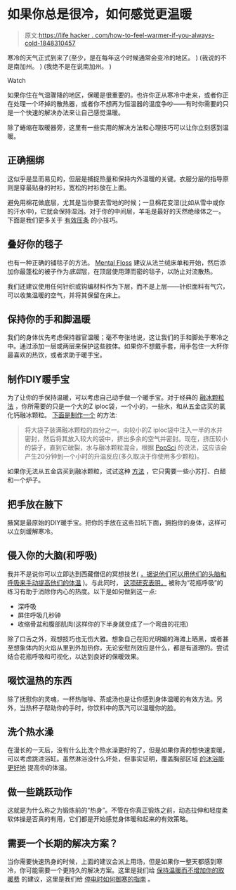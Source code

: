 # 如果你总是很冷，如何感觉更温暖

> 原文:[https://life hacker . com/how-to-feel-warmer-if-you-always-cold-1848310457](https://lifehacker.com/how-to-feel-warmer-if-youre-always-cold-1848310457)

寒冷的天气正式到来了(至少，是在每年这个时候通常会变冷的地区。 ) (我说的不是南加州。 ) (我绝不是在说南加州。 )

Watch

如果你住在气温骤降的地区，保暖是很重要的。也许你正从寒冷中走来，或者你正在处理一个坏掉的散热器，或者你不想再为恒温器的温度争吵——有时你需要的只是一个快速的解决办法来让自己感觉温暖。

除了蜷缩在取暖器旁，这里有一些实用的解决方法和心理技巧可以让你立刻感到温暖。

## **正确捆绑**

这似乎是显而易见的，但层是捕捉热量和保持内外温暖的关键。衣服分层的指导原则是穿最贴身的衬衫，宽松的衬衫放在上面。

避免用棉花做底层，尤其是当你要去雪地的时候；一旦棉花变湿(比如从雪中或你的汗水中)，它就会保持湿润。对于你的中间层，羊毛是最好的天然绝缘体之一。下面是我们更多关于 [有效压条](https://lifehacker.com/how-to-effectively-layer-up-and-stay-warm-this-winter-1668968761) 的小技巧。

## **叠好你的毯子**

也有一种正确的铺毯子的方法。 [Mental Floss](https://www.mentalfloss.com/article/60076/12-toasty-tips-staying-warm-cold-weather) 建议从法兰绒床单和开始，然后添加你最蓬松的被子作为*底层*层，在顶层使用薄而密的毯子，以防止对流散热。

我们还建议使用任何针织或钩编材料作为下层，而不是上层——针织面料有气穴，可以收集温暖的空气，并将其保留在床上。

## 保持你的手和脚温暖

我们的身体优先考虑保持器官温暖；毫不夸张地说，这让我们的手和脚处于寒冷之中。通过添加一层或两层来保护这些肢体。如果你不想戴手套，用手包住一大杯你最喜欢的热饮，或者求助于暖手宝。

## **制作DIY暖手宝**

为了让你的手保持温暖，可以考虑自己动手做一个暖手宝。对于经典的 [融冰颗粒法](https://lifehacker.com/make-your-own-instant-hand-warmers-in-5-minutes-5888050) ，你所需要的只是一个大的Z iploc袋，一个小的，一些水，和从五金店买的氯化钙融冰颗粒。 [下面是制作一个](https://lifehacker.com/make-your-own-instant-hand-warmers-in-5-minutes-5888050) 的方法:

> 将大袋子装满融冰颗粒的四分之一。向较小的Z iploc袋中注入一半的水并密封，然后将其放入较大的袋中，挤出多余的空气并密封。现在，挤压较小的袋子，直到它破裂，水与融冰颗粒混合，根据 [PopSci](http://www.popsci.com/diy/article/2012-02/5-minute-project-hand-warmers) 的说法，这应该会产生20分钟到一个小时的升温反应(多久取决于你使用多少颗粒)。

如果你无法从五金店买到融冰颗粒，试试这种 [方法](https://lifehacker.com/make-your-own-reusable-diy-hot-ice-hand-warmers-1516087373) ，它只需要一些小苏打、白醋和一个炉子。

## **把手放在腋下**

腋窝是最原始的DIY暖手宝。把你的手放在这些凹坑下面，拥抱你的身体，这样可以立刻缓解寒冷。

## **侵入你的大脑(和呼吸)**

我并不是说你可以立即达到西藏僧侣的冥想技艺( [，据说他们可以用他们的头脑和呼吸来手动提高他们的体温](https://www.openculture.com/2021/01/how-tibetan-monks-use-meditation-to-raise-their-peripheral-body-temperature-16-17-degrees.html) )。与此同时， [这项研究表明，](https://www.ncbi.nlm.nih.gov/pmc/articles/PMC3612090/) 被称为“花瓶呼吸”的练习有助于消除你内心的热度。以下是如何做到这一点:

*   深呼吸
*   屏住呼吸几秒钟
*   收缩骨盆和腹部肌肉(这样你的下半身就变成了一个弯曲的花瓶)

除了口舌之外，观想技巧也无伤大雅。想象自己在阳光明媚的海滩上晒黑，或者甚至想象体内的火焰从里到外加热你，无论安慰剂效应是什么，都是有道理的。尝试结合花瓶呼吸和可视化，以达到良好的保暖效果。

## **啜饮温热的东西**

除了抚慰你的灵魂，一杯热咖啡、茶或汤也是让你感到身体温暖的有效方法。另外，当热杯子帮助你的手时，你饮料中的蒸汽可以温暖你的脸。

## **洗个热水澡**

在漫长的一天后，没有什么比洗个热水澡更好的了，但是如果你真的想快速变暖，可以考虑跳进浴缸。虽然淋浴没什么坏处，但事实证明，覆盖胸部区域 [的沐浴能更好地](https://pubmed.ncbi.nlm.nih.gov/31102877/) 提高你的体温。

## **做一些跳跃动作**

这就是为什么称之为锻炼前的“热身”。不管在你真正锻炼之前，动态拉伸和轻度柔软体操是否真的有用，它们都是开始感觉身体暖和起来的有效策略。

## 需要一个长期的解决方案？

当你需要快速热身的时候，上面的建议会派上用场，但是如果你一整天都感到寒冷，你可能需要一个更持久的解决方案。这里是我们给 [保持温暖而不增加你的取暖费](https://lifehacker.com/how-to-stay-warm-without-raising-your-heating-bill-1841702437) 的建议，这里是我们给 [停电时如何御寒的指南](https://lifehacker.com/how-to-stay-warm-when-the-power-is-out-1846279891) 。